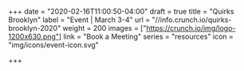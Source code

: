+++
date = "2020-02-16T11:00:50-04:00"
draft = true
title = "Quirks Brooklyn"
label = "Event | March 3-4"
url = "//info.crunch.io/quirks-brooklyn-2020"
weight = 200
images = ["https://crunch.io/img/logo-1200x630.png"]
link = "Book a Meeting"
series = "resources"
icon = "img/icons/event-icon.svg"

+++

